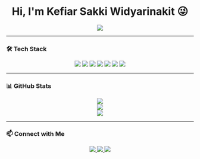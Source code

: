 <h1 align="center">Hi, I'm Kefiar Sakki Widyarinakit 😜</h1>

<p align="center">
  <a href="https://git.io/typing-svg">
    <img src="https://readme-typing-svg.herokuapp.com?font=Fira+Code&size=22&pause=1000&center=true&vCenter=true&width=500&lines=Fullstack+Web+Developer;Laravel+%7C+TailwindCSS;Always+learning+new+things!🤙🏻">
  </a>
</p>

---

### 🛠 Tech Stack
<p align="center">
  <img src="https://img.shields.io/badge/php-%23777BB4.svg?style=for-the-badge&logo=php&logoColor=white" />
  <img src="https://img.shields.io/badge/html5-%23E34F26.svg?style=for-the-badge&logo=html5&logoColor=white" />
  <img src="https://img.shields.io/badge/css3-%231572B6.svg?style=for-the-badge&logo=css3&logoColor=white" />
  <img src="https://img.shields.io/badge/alpinejs-%238BC0D0.svg?style=for-the-badge&logo=alpinedotjs&logoColor=white" />
  <img src="https://img.shields.io/badge/jquery-%230769AD.svg?style=for-the-badge&logo=jquery&logoColor=white" />
  <img src="https://img.shields.io/badge/laravel-%23FF2D20.svg?style=for-the-badge&logo=laravel&logoColor=white" />
  <img src="https://img.shields.io/badge/tailwindcss-%2338B2AC.svg?style=for-the-badge&logo=tailwind-css&logoColor=white" />
</p>

---

### 📊 GitHub Stats
<div align="center">
  <img src="https://github-readme-stats.vercel.app/api?username=keffswida&theme=dark&hide_border=true&include_all_commits=false&count_private=false" />
  <br/>
  <img src="https://nirzak-streak-stats.vercel.app/?user=keffswida&theme=dark&hide_border=true" />
  <br/>
  <img src="https://github-readme-stats.vercel.app/api/top-langs/?username=keffswida&theme=dark&hide_border=true&include_all_commits=false&count_private=false&layout=compact" />
</div>

---

### 📫 Connect with Me
<p align="center">
  <a href="https://linkedin.com/in/kefiarsakkiw" target="_blank">
    <img src="https://img.shields.io/badge/LinkedIn-%230077B5.svg?style=for-the-badge&logo=linkedin&logoColor=white" />
  </a>
  <a href="https://instagram.com/keffswida" target="_blank"> 
  <img src="https://img.shields.io/badge/Instagram-%23E4405F.svg?style=for-the-badge&logo=instagram&logoColor=white" /> 
  </a>
  <a href="mailto:kefiarsakki762@gmail.com">
    <img src="https://img.shields.io/badge/Email-%23D14836.svg?style=for-the-badge&logo=gmail&logoColor=white" />
  </a>
</p>
